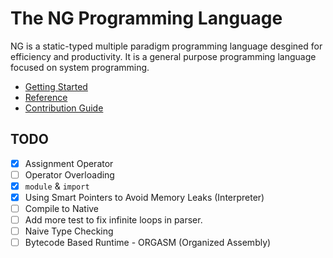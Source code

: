 The NG Programming Language
=========

NG is a static-typed multiple paradigm programming language desgined for efficiency
and productivity. It is a general purpose programming language focused on system
programming.

 - [Getting Started](./docs/guide/quickstart.md)
 - [Reference](./docs/ref/Contents.md)
 - [Contribution Guide](./CONTRIBUTION.md)

## TODO

- [x] Assignment Operator
- [ ] Operator Overloading
- [x] `module` & `import`
- [x] Using Smart Pointers to Avoid Memory Leaks (Interpreter)
- [ ] Compile to Native
- [ ] Add more test to fix infinite loops in parser.
- [ ] Naive Type Checking
- [ ] Bytecode Based Runtime - ORGASM (Organized Assembly)